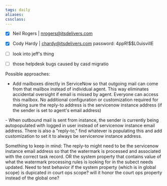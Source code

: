 ```yaml
---
tags: daily
aliases:
cssclass:
---
```


- [x] Neil Rogers | nrogers@itsdelivers.com
- [x] Cody Hardy | chardy@itsdelivers.com 
password: 4ppR!$$L0uisvillE

- [ ] look into jeff's thing 
- [ ]  those helpdesk bugs caused by casd migratio 




Possible approaches:  
- Add mailboxes directly in ServiceNow so that outgoing mail can come from that mailbox instead of individual agent. This way eliminates accidental oversight if email is missed by agent. Everyone can access this mailbox. No additional configuration or customization required for making sure the reply-to address is the servicenow instance address (if the sender is set to agent's email address) 

- When outbound mail is sent from instance, the sender is currently being autopopulated with logged in user instead of servicenow instance email address. There is also a "reply-to," find whatever is populating this and add customization to set it to always be servicenow instance address.

Something to keep in mind: The reply-to might need to be the servicenow instance email address so that the watermark is processed and associated with the correct task record. OR the system property that contains value of what the watermark processing rules is looking for in the subect needs updated. Need to test behavior if the system property (which is in global scope) is dupicated in court ops scope?  will it honor the court ops property instead of the global one? 